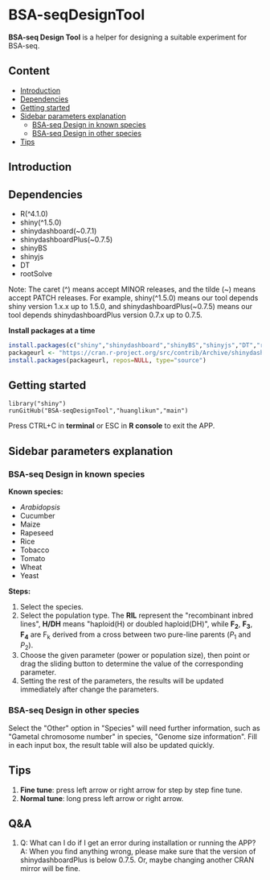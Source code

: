 # BSA-seqDesignTool
**BSA-seq Design Tool** is a helper for designing a suitable experiment for BSA-seq.

## Content

* [Introduction](#intro)
* [Dependencies](#dep)
* [Getting started](#start)
* [Sidebar parameters explanation](#exp)
    * [BSA-seq Design in known species](#known)
    * [BSA-seq Design in other species](#other)
* [Tips](#tips)


## <a name="intro"></a>Introduction

## <a name="dep"></a>Dependencies

* R(^4.1.0)
* shiny(^1.5.0)
* shinydashboard(~0.7.1)
* shinydashboardPlus(~0.7.5)
* shinyBS
* shinyjs
* DT
* rootSolve

Note: The caret (^) means accept MINOR releases, and the tilde (~) means accept PATCH releases. For example, shiny(^1.5.0) means our tool depends shiny version 1.x.x up to 1.5.0, and shinydashboardPlus(~0.7.5) means our tool depends shinydashboardPlus version 0.7.x up to 0.7.5.

**Install packages at a time**
```R
install.packages(c("shiny","shinydashboard","shinyBS","shinyjs","DT","rootSolve"))
packageurl <- "https://cran.r-project.org/src/contrib/Archive/shinydashboardPlus/shinydashboardPlus_0.7.5.tar.gz"
install.packages(packageurl, repos=NULL, type="source")
```

## <a name="start"></a>Getting started

```
library("shiny")
runGitHub("BSA-seqDesignTool","huanglikun","main")
```

Press CTRL+C in **terminal** or ESC in **R console** to exit the APP.

## <a name="exp"></a>Sidebar parameters explanation

### <a name="known"></a>BSA-seq Design in known species

**Known species:**
* *Arabidopsis*
* Cucumber
* Maize
* Rapeseed
* Rice
* Tobacco
* Tomato
* Wheat
* Yeast

**Steps:**
1. Select the species.
2. Select the population type. The **RIL** represent the "recombinant inbred lines", **H/DH** means "haploid(H) or doubled haploid(DH)", while **F<sub>2</sub>**, **F<sub>3</sub>**, **F<sub>4</sub>** are F<sub>k</sub> derived from a cross between two pure-line parents (*P*<sub>1</sub> and *P*<sub>2</sub>).
3. Choose the given parameter (power or population size), then point or drag the sliding button to determine the value of the corresponding parameter.
4. Setting the rest of the parameters, the results will be updated immediately after change the parameters.

### <a name="other"></a>BSA-seq Design in other species

Select the "Other" option in "Species" will need further information, such as "Gametal chromosome number" in species, "Genome size information". Fill in each input box, the result table will also be updated quickly.

## <a name="tips"></a>Tips
1. **Fine tune**: press left arrow or right arrow for step by step fine tune.
2. **Normal tune**: long press left arrow or right arrow.

## <a name="qa"></a>Q&A
1. Q: What can I do if I get an error during installation or running the APP?
A: When you find anything wrong, please make sure that the version of shinydashboardPlus is below 0.7.5. Or, maybe changing another CRAN mirror will be fine.
